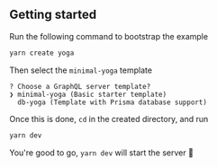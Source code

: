 ## Getting started

Run the following command to bootstrap the example

```bash
yarn create yoga
```

Then select the `minimal-yoga` template

```
? Choose a GraphQL server template? 
❯ minimal-yoga (Basic starter template) 
  db-yoga (Template with Prisma database support)
```

Once this is done, `cd` in the created directory, and run

```bash
yarn dev
```

You're good to go,  `yarn dev` will start the server 🙌